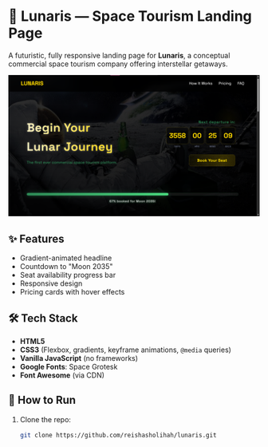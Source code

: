 # 🌙 Lunaris — Space Tourism Landing Page

A futuristic, fully responsive landing page for **Lunaris**, a conceptual commercial space tourism company offering interstellar getaways.

![Lunaris Preview](images/preview.png)

## ✨ Features
- Gradient-animated headline
- Countdown to "Moon 2035"
- Seat availability progress bar
- Responsive design
- Pricing cards with hover effects

## 🛠️ Tech Stack
- **HTML5**
- **CSS3** (Flexbox, gradients, keyframe animations, `@media` queries)
- **Vanilla JavaScript** (no frameworks)
- **Google Fonts**: Space Grotesk
- **Font Awesome** (via CDN)

## 🚀 How to Run
1. Clone the repo:
   ```bash
   git clone https://github.com/reishasholihah/lunaris.git
